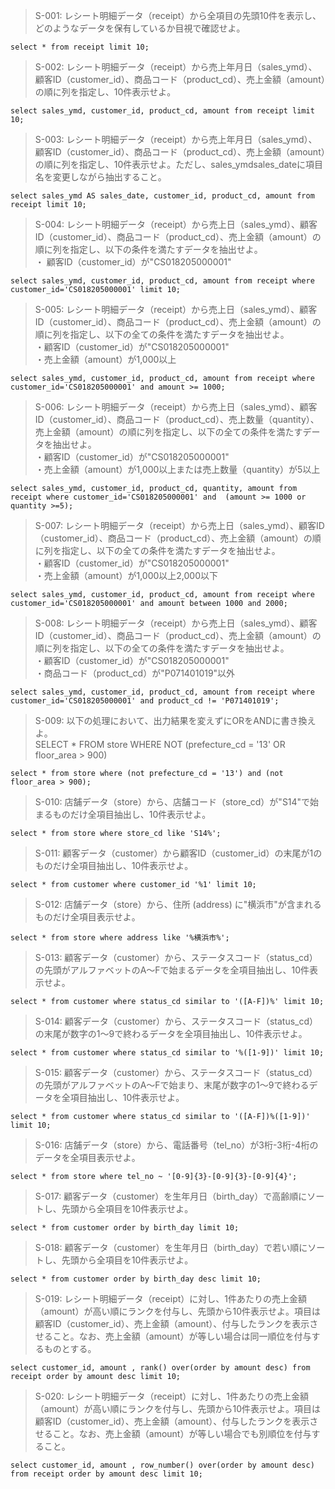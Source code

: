 > S-001: レシート明細データ（receipt）から全項目の先頭10件を表示し、どのようなデータを保有しているか目視で確認せよ。

```
select * from receipt limit 10;
```

> S-002: レシート明細データ（receipt）から売上年月日（sales_ymd）、顧客ID（customer_id）、商品コード（product_cd）、売上金額（amount）の順に列を指定し、10件表示せよ。

```
select sales_ymd, customer_id, product_cd, amount from receipt limit 10;
```

> S-003: レシート明細データ（receipt）から売上年月日（sales_ymd）、顧客ID（customer_id）、商品コード（product_cd）、売上金額（amount）の順に列を指定し、10件表示せよ。ただし、sales_ymdsales_dateに項目名を変更しながら抽出すること。

```
select sales_ymd AS sales_date, customer_id, product_cd, amount from receipt limit 10;
```

> S-004: レシート明細データ（receipt）から売上日（sales_ymd）、顧客ID（customer_id）、商品コード（product_cd）、売上金額（amount）の順に列を指定し、以下の条件を満たすデータを抽出せよ。  
・ 顧客ID（customer_id）が"CS018205000001"

```
select sales_ymd, customer_id, product_cd, amount from receipt where customer_id='CS018205000001' limit 10;
```

> S-005: レシート明細データ（receipt）から売上日（sales_ymd）、顧客ID（customer_id）、商品コード（product_cd）、売上金額（amount）の順に列を指定し、以下の全ての条件を満たすデータを抽出せよ。  
・顧客ID（customer_id）が"CS018205000001"  
・売上金額（amount）が1,000以上

```
select sales_ymd, customer_id, product_cd, amount from receipt where customer_id='CS018205000001' and amount >= 1000;
```

> S-006: レシート明細データ（receipt）から売上日（sales_ymd）、顧客ID（customer_id）、商品コード（product_cd）、売上数量（quantity）、売上金額（amount）の順に列を指定し、以下の全ての条件を満たすデータを抽出せよ。  
・顧客ID（customer_id）が"CS018205000001"  
・売上金額（amount）が1,000以上または売上数量（quantity）が5以上

```
select sales_ymd, customer_id, product_cd, quantity, amount from receipt where customer_id='CS018205000001' and  (amount >= 1000 or quantity >=5);
```

> S-007: レシート明細データ（receipt）から売上日（sales_ymd）、顧客ID（customer_id）、商品コード（product_cd）、売上金額（amount）の順に列を指定し、以下の全ての条件を満たすデータを抽出せよ。  
・顧客ID（customer_id）が"CS018205000001"    
・売上金額（amount）が1,000以上2,000以下

```
select sales_ymd, customer_id, product_cd, amount from receipt where customer_id='CS018205000001' and amount between 1000 and 2000;
```

> S-008: レシート明細データ（receipt）から売上日（sales_ymd）、顧客ID（customer_id）、商品コード（product_cd）、売上金額（amount）の順に列を指定し、以下の全ての条件を満たすデータを抽出せよ。  
・顧客ID（customer_id）が"CS018205000001"  
・商品コード（product_cd）が"P071401019"以外

```
select sales_ymd, customer_id, product_cd, amount from receipt where customer_id='CS018205000001' and product_cd != 'P071401019';
```

> S-009: 以下の処理において、出力結果を変えずにORをANDに書き換えよ。  
SELECT * FROM store WHERE NOT (prefecture_cd = '13' OR floor_area > 900)

```
select * from store where (not prefecture_cd = '13') and (not floor_area > 900);
```

> S-010: 店舗データ（store）から、店舗コード（store_cd）が"S14"で始まるものだけ全項目抽出し、10件表示せよ。

```
select * from store where store_cd like 'S14%';
```

> S-011: 顧客データ（customer）から顧客ID（customer_id）の末尾が1のものだけ全項目抽出し、10件表示せよ。

```
select * from customer where customer_id '%1' limit 10;
```

> S-012: 店舗データ（store）から、住所 (address) に"横浜市"が含まれるものだけ全項目表示せよ。

```
select * from store where address like '%横浜市%';
```

> S-013: 顧客データ（customer）から、ステータスコード（status_cd）の先頭がアルファベットのA〜Fで始まるデータを全項目抽出し、10件表示せよ。

```
select * from customer where status_cd similar to '([A-F])%' limit 10;
```

> S-014: 顧客データ（customer）から、ステータスコード（status_cd）の末尾が数字の1〜9で終わるデータを全項目抽出し、10件表示せよ。

```
select * from customer where status_cd similar to '%([1-9])' limit 10;
```

> S-015: 顧客データ（customer）から、ステータスコード（status_cd）の先頭がアルファベットのA〜Fで始まり、末尾が数字の1〜9で終わるデータを全項目抽出し、10件表示せよ。

```
select * from customer where status_cd similar to '([A-F])%([1-9])' limit 10;
```

> S-016: 店舗データ（store）から、電話番号（tel_no）が3桁-3桁-4桁のデータを全項目表示せよ。

```
select * from store where tel_no ~ '[0-9]{3}-[0-9]{3}-[0-9]{4}';
```

> S-017: 顧客データ（customer）を生年月日（birth_day）で高齢順にソートし、先頭から全項目を10件表示せよ。

```
select * from customer order by birth_day limit 10;
```

> S-018: 顧客データ（customer）を生年月日（birth_day）で若い順にソートし、先頭から全項目を10件表示せよ。

```
select * from customer order by birth_day desc limit 10;
```

> S-019: レシート明細データ（receipt）に対し、1件あたりの売上金額（amount）が高い順にランクを付与し、先頭から10件表示せよ。項目は顧客ID（customer_id）、売上金額（amount）、付与したランクを表示させること。なお、売上金額（amount）が等しい場合は同一順位を付与するものとする。

```
select customer_id, amount , rank() over(order by amount desc) from receipt order by amount desc limit 10;
```

> S-020: レシート明細データ（receipt）に対し、1件あたりの売上金額（amount）が高い順にランクを付与し、先頭から10件表示せよ。項目は顧客ID（customer_id）、売上金額（amount）、付与したランクを表示させること。なお、売上金額（amount）が等しい場合でも別順位を付与すること。

```
select customer_id, amount , row_number() over(order by amount desc) from receipt order by amount desc limit 10;
```